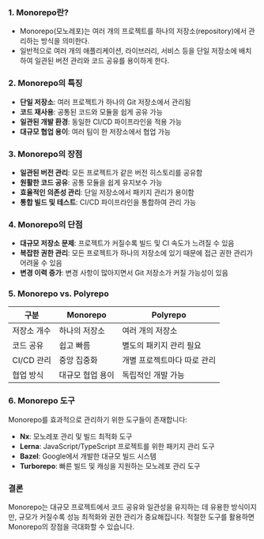 
### 1. Monorepo란?

- Monorepo(모노레포)는 여러 개의 프로젝트를 하나의 저장소(repository)에서 관리하는 방식을 의미한다.
- 일반적으로 여러 개의 애플리케이션, 라이브러리, 서비스 등을 단일 저장소에 배치하여 일관된 버전 관리와 코드 공유를 용이하게 한다.

### 2. Monorepo의 특징

- **단일 저장소**: 여러 프로젝트가 하나의 Git 저장소에서 관리됨
- **코드 재사용**: 공통된 코드와 모듈을 쉽게 공유 가능
- **일관된 개발 환경**: 동일한 CI/CD 파이프라인을 적용 가능
- **대규모 협업 용이**: 여러 팀이 한 저장소에서 협업 가능

### 3. Monorepo의 장점

- **일관된 버전 관리**: 모든 프로젝트가 같은 버전 히스토리를 공유함
- **원활한 코드 공유**: 공통 모듈을 쉽게 유지보수 가능
- **효율적인 의존성 관리**: 단일 저장소에서 패키지 관리가 용이함
- **통합 빌드 및 테스트**: CI/CD 파이프라인을 통합하여 관리 가능

### 4. Monorepo의 단점

- **대규모 저장소 문제**: 프로젝트가 커질수록 빌드 및 CI 속도가 느려질 수 있음
- **복잡한 권한 관리**: 모든 프로젝트가 하나의 저장소에 있기 때문에 접근 권한 관리가 어려울 수 있음
- **변경 이력 증가**: 변경 사항이 많아지면서 Git 저장소가 커질 가능성이 있음

### 5. Monorepo vs. Polyrepo

|구분|Monorepo|Polyrepo|
|---|---|---|
|저장소 개수|하나의 저장소|여러 개의 저장소|
|코드 공유|쉽고 빠름|별도의 패키지 관리 필요|
|CI/CD 관리|중앙 집중화|개별 프로젝트마다 따로 관리|
|협업 방식|대규모 협업 용이|독립적인 개발 가능|

### 6. Monorepo 도구

Monorepo를 효과적으로 관리하기 위한 도구들이 존재합니다:

- **Nx**: 모노레포 관리 및 빌드 최적화 도구
- **Lerna**: JavaScript/TypeScript 프로젝트를 위한 패키지 관리 도구
- **Bazel**: Google에서 개발한 대규모 빌드 시스템
- **Turborepo**: 빠른 빌드 및 캐싱을 지원하는 모노레포 관리 도구

### 결론

Monorepo는 대규모 프로젝트에서 코드 공유와 일관성을 유지하는 데 유용한 방식이지만, 규모가 커질수록 성능 최적화와 권한 관리가 중요해집니다. 적절한 도구를 활용하면 Monorepo의 장점을 극대화할 수 있습니다.